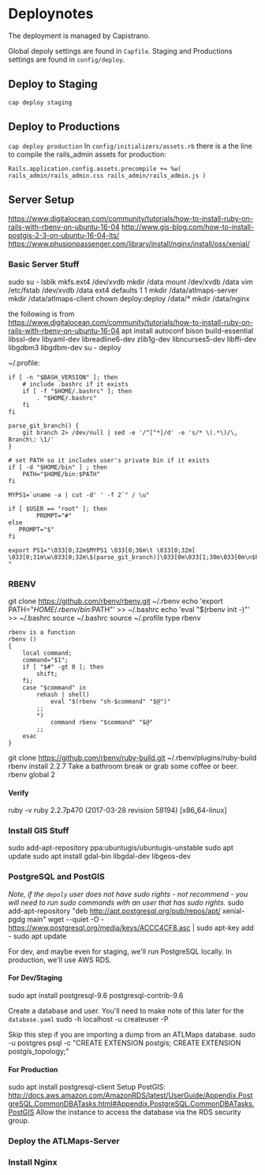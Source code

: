 # Deploynotes
The deployment is managed by Capistrano.

Global depoly settings are found in `Capfile`. Staging and Productions settings are found in `config/deploy`.

## Deploy to Staging
`cap deploy staging`

## Deploy to Productions
`cap deploy production`
In `config/initializers/assets.rb` there is a the line to compile the rails_admin assets for production:

`Rails.application.config.assets.precompile += %w( rails_admin/rails_admin.css
rails_admin/rails_admin.js )`

## Server Setup
https://www.digitalocean.com/community/tutorials/how-to-install-ruby-on-rails-with-rbenv-on-ubuntu-16-04
http://www.gis-blog.com/how-to-install-postgis-2-3-on-ubuntu-16-04-lts/
https://www.phusionpassenger.com/library/install/nginx/install/oss/xenial/

### Basic Server Stuff
sudo su -
lsblk
mkfs.ext4 /dev/xvdb
mkdir /data
mount /dev/xvdb /data
vim /etc/fstab
/dev/xvdb       /data   ext4    defaults        1 1
mkdir /data/atlmaps-server
mkdir /data/atlmaps-client
chown deploy:deploy /data/*
mkdir /data/nginx

the following is from
https://www.digitalocean.com/community/tutorials/how-to-install-ruby-on-rails-with-rbenv-on-ubuntu-16-04
apt install autoconf bison build-essential libssl-dev libyaml-dev libreadline6-dev zlib1g-dev libncurses5-dev libffi-dev libgdbm3 libgdbm-dev
su - deploy

~/.profile:
```
if [ -n "$BASH_VERSION" ]; then
    # include .bashrc if it exists
    if [ -f "$HOME/.bashrc" ]; then
        . "$HOME/.bashrc"
    fi
fi

parse_git_branch() {
    git branch 2> /dev/null | sed -e '/^[^*]/d' -e 's/* \(.*\)/\, Branch\: \1/'
}

# set PATH so it includes user's private bin if it exists
if [ -d "$HOME/bin" ] ; then
    PATH="$HOME/bin:$PATH"
fi

MYPS1=`uname -a | cut -d' ' -f 2`" / \u"

if [ $USER == "root" ]; then
        PROMPT="#"
else
   PROMPT="$"
fi

export PS1="\033[0;32m$MYPS1 \033[0;36m\t \033[0;32m[ \033[0;31m\w\033[0;32m\$(parse_git_branch)]\033[0m\033[1;30m\033[0m\n$PROMPT "
```

### RBENV
git clone https://github.com/rbenv/rbenv.git ~/.rbenv
echo 'export PATH="$HOME/.rbenv/bin:$PATH"' >> ~/.bashrc
echo 'eval "$(rbenv init -)"' >> ~/.bashrc
source ~/.bashrc
source ~/.profile
type rbenv
```
rbenv is a function
rbenv ()
{
    local command;
    command="$1";
    if [ "$#" -gt 0 ]; then
        shift;
    fi;
    case "$command" in
        rehash | shell)
            eval "$(rbenv "sh-$command" "$@")"
        ;;
        *)
            command rbenv "$command" "$@"
        ;;
    esac
}
```
git clone https://github.com/rbenv/ruby-build.git ~/.rbenv/plugins/ruby-build
rbenv install 2.2.7
Take a bathroom break or grab some coffee or beer.
rbenv global 2

#### Verify
ruby -v
ruby 2.2.7p470 (2017-03-28 revision 58194) [x86_64-linux]

### Install GIS Stuff
sudo add-apt-repository ppa:ubuntugis/ubuntugis-unstable
sudo apt update
sudo apt install gdal-bin libgdal-dev libgeos-dev

### PostgreSQL and PostGIS
*Note, if the `depoly` user does not have sudo rights - not recommend - you will need to run sudo commands with an user that has sudo rights.*
sudo add-apt-repository "deb http://apt.postgresql.org/pub/repos/apt/ xenial-pgdg main"
wget --quiet -O - https://www.postgresql.org/media/keys/ACCC4CF8.asc | sudo apt-key add -
sudo apt update

For dev, and maybe even for staging, we'll run PostgreSQL locally. In production, we'll use AWS RDS.

#### For Dev/Staging
sudo apt install postgresql-9.6 postgresql-contrib-9.6

Create a database and user. You'll need to make note of this later for the `database.yaml`
sudo -h localhost -u <username> createuser -P <database name>

Skip this step if you are  importing a dump from an ATLMaps database.
sudo -u postgres psql -c "CREATE EXTENSION postgis; CREATE EXTENSION postgis_topology;" <database name>


#### For Production
sudo apt install postgresql-client
Setup PostGIS: http://docs.aws.amazon.com/AmazonRDS/latest/UserGuide/Appendix.PostgreSQL.CommonDBATasks.html#Appendix.PostgreSQL.CommonDBATasks.PostGIS
Allow the instance to access the database via the RDS security group.

### Deploy the ATLMaps-Server

### Install Nginx
